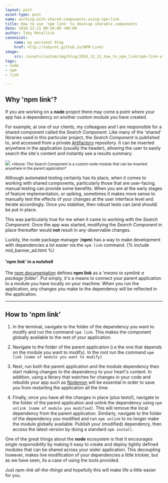 ```yaml
---
layout: post
asset-type: post
name: working-with-shared-components-using-npm-link
title: How to use 'npm link' to develop sharable components
date: 2016-12-21 00:20:00 +00:00
author: Toby Retallick
canonical:
    name: my personal blog
    href: http://tobyret.github.io/NPM-Link/
image:
    src: /assets/custom/img/blog/2016_12_21_how_to_npm_link/npm-link-all-the-things.jpg
tags:
- node
- npm
- link

---
```


## Why 'npm link'?

If you are working on a **node** project there may come a point where your app has a dependency on another custom module 
you have created.

For example, at one of our clients, my colleagues and I are responsible for a shared component called the 
*Search Component*. Like many of the 'shared' libraries used in this particular project, the *Search Component* is published to, 
and accessed from a private [Artifactory](https://www.jfrog.com/Artifactory/) repository. It can be inserted anywhere in the application (usually the header), allowing the user to 
easily search the site's content and instantly see a results summary. 

<img src="{{ site.baseurl }}/assets/custom/img/blog/2016_12_21_how_to_npm_link/search-component.png" class="img img-responsive"> 
<small>*Above: The Search Component is a custom node module that can be inserted anywhere in the parent application*</small>
 
Although automated testing certainly has its place, when it comes to working with shared components, particularly those that are user-facing, manual testing can provide some benefits. 
When you are at the early stages of feature implementation, or spiking, sometimes it makes more sense to 
manually test the effects of your changes at the user interface level and iterate accordingly. Once you stabilise, then robust tests can (and should) be put in place.

This was particularly true for me when it came to working with the *Search Component*. Once the app was started, modifying the *Search Component* in place thereafter would **not** result in any observable changes.

Luckily, the node package manager (**npm**) has a way to make development with dependencies a lot easier via the `npm link` command.
{% include mid_banner_ad.html %}
#### 'npm link' in a nutshell

The [npm documentation](https://docs.npmjs.com/cli/link) defines **npm link** as a *'means to symlink a package folder'*. Put simply, it's a means to connect your parent application to a module you have locally on your machine. 
When you run the application, any changes you make to the dependency will be reflected in the application.

___

## How to 'npm link'

1. In the terminal, navigate to the folder of the dependency you want to modify and run the command `npm link`. 
This makes the component globally available to the rest of your application.

2. Navigate to the folder of the parent application (i.e the one that depends on the module you want to modify). 
In the root run the command `npm link [name of module you want to modify]`

3. Next, run both the parent application and the module dependency then start making changes to the dependency to your heart's content. 
In addition, using a library that watches for changes in your code and rebuilds your app such as [Nodemon](https://github.com/remy/nodemon) will be essential in order to save you from restarting the application all the time.

4. Finally, once you have all the changes in place (plus tests!), navigate to the folder of the parent application and unlink the dependency using `npm unlink [name of module you modified]`.
This will remove the local dependency from the parent application. Similarly, navigate to the folder of the dependency you modified and run `npm unlink` to no longer make the module globally available. 
Publish your (modified) dependency, then access the latest version by doing a standard `npm install`.

One of the great things about the **node** ecosystem is that it encourages *single responsibility* by making it easy to create and deploy tightly defined modules that can be shared across your wider application. 
This decoupling however, makes live modification of your dependencies a little trickier, but as we have seen, its a case of using the tools provided. 

Just *npm-link all-the-things* and hopefully this will make life a little easier for you.  

